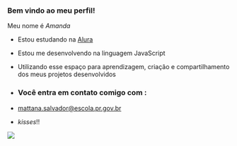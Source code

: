 ### Bem vindo ao meu perfil!

Meu nome é _Amanda_

- Estou estudando na [Alura](https://www.alura.com.br)
- Estou me desenvolvendo na linguagem JavaScript
- Utilizando esse espaço para aprendizagem, criação e compartilhamento dos meus projetos desenvolvidos

- ### Você entra em contato comigo com :

- mattana.salvador@escola.pr.gov.br

- _kisses_!!

![](https://media.tenor.com/8hdFQAbAk2sAAAAM/smiling-belly.gif)

